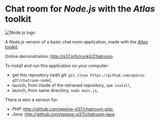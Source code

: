 # Chat room for *Node.js* with the *Atlas* toolkit

![Node.js logo](https://q37.info/download/assets/Node.png "Node.js")

A *Node.js* version of a basic chat room application, made with the [*Atlas* toolkit](https://atlastk.org/).

Online demonstration: <http://q37.info/runkit/Chatroom>.

To install and run this application on your computer:

- get this repository (with *git*: `git clone https://github.com/epeios-q37/chatroom-node`),
- launch, from inside of the retrieved repository, `npm install`,
- launch, from same directory, `node main.js`,

There is also a version for:

* *PHP*: <http://github.com/epeios-q37/chatroom-php>,
* *Java*: <http://github.com/epeios-q37/chatroom-java>.